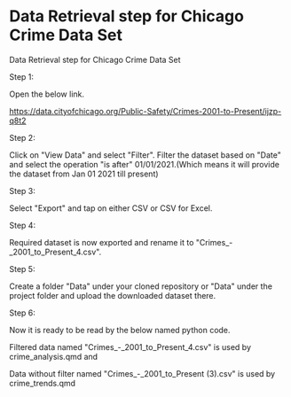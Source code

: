 Data Retrieval step for Chicago Crime Data Set
=================================================

Data Retrieval step for Chicago Crime Data Set

Step 1:

Open the below link.

https://data.cityofchicago.org/Public-Safety/Crimes-2001-to-Present/ijzp-q8t2

Step 2:

Click on "View Data" and select "Filter". Filter the dataset based on "Date" and select the operation "is after" 01/01/2021.(Which means it will provide the dataset from Jan 01 2021 till present)

Step 3:

Select "Export" and tap on either CSV or CSV for Excel.

Step 4:

Required dataset is now exported and rename it to "Crimes_-_2001_to_Present_4.csv".

Step 5:

Create a folder "Data" under your cloned repository or "Data" under the project folder and upload the downloaded dataset there.

Step 6:

Now it is ready to be read by the below named python code.

Filtered data named "Crimes_-_2001_to_Present_4.csv" is used by crime_analysis.qmd and

Data without filter named "Crimes_-_2001_to_Present (3).csv" is used by crime_trends.qmd
